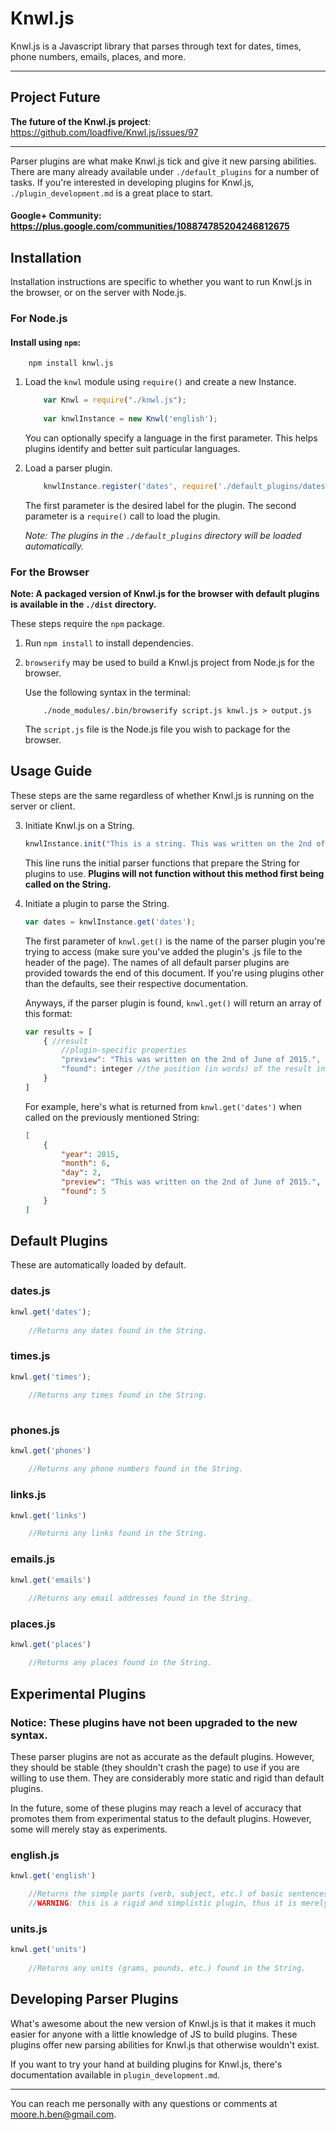 # Knwl.js
Knwl.js is a Javascript library that parses through text for dates, times, phone numbers, emails, places, and more. 

____
## Project Future
**The future of the Knwl.js project**: https://github.com/loadfive/Knwl.js/issues/97
____
Parser plugins are what make Knwl.js tick and give it new parsing abilities. There are many already available under ```./default_plugins``` for a number of tasks.
If you're interested in developing plugins for Knwl.js, ```./plugin_development.md``` is a great place to start.

#### Google+ Community: https://plus.google.com/communities/108874785204246812675

## Installation

Installation instructions are specific to whether you want to run Knwl.js in the browser, or on the server with Node.js.

### For Node.js

#### Install using ```npm```:

```console
	npm install knwl.js
```

1. Load the ```knwl``` module using ```require()``` and create a new Instance.

	```javascript
		var Knwl = require("./knwl.js");
		
		var knwlInstance = new Knwl('english');
	```
	
	You can optionally specify a language in the first parameter. This helps plugins identify and better suit particular languages.

2. Load a parser plugin.

	```javascript
		knwlInstance.register('dates', require('./default_plugins/dates'));
	```
	
	The first parameter is the desired label for the plugin. The second parameter is a ```require()``` call to load the plugin.
	
	*Note: The plugins in the ```./default_plugins``` directory will be loaded automatically.*

### For the Browser

**Note: A packaged version of Knwl.js for the browser with default plugins is available in the ```./dist``` directory.**

These steps require the ```npm``` package.

1. Run ```npm install``` to install dependencies.

2. ```browserify``` may be used to build a Knwl.js project from Node.js for the browser.

	Use the following syntax in the terminal:
	
	```console
		./node_modules/.bin/browserify script.js knwl.js > output.js
	```
	
	The ```script.js``` file is the Node.js file you wish to package for the browser.

## Usage Guide

These steps are the same regardless of whether Knwl.js is running on the server or client.

3. Initiate Knwl.js on a String.

	``` javascript
	knwlInstance.init("This is a string. This was written on the 2nd of June, of 2015.");
	```
	
	This line runs the initial parser functions that
	prepare the String for plugins to use. **Plugins
	will not function without this method first being called
	on the String.**
	
4. Initiate a plugin to parse the String.
	
	``` javascript
	var dates = knwlInstance.get('dates');
	```
	
	The first parameter of ```knwl.get()``` is the
	name of the parser plugin you're trying to access (make sure you've added the plugin's .js file to the header of the page).
	The names of all default parser plugins are provided
	 towards the end of this document. If you're using
	plugins other than the defaults, see their respective
	documentation.
	
	Anyways, if the parser plugin is found, ```knwl.get()``` will return
	an array of this format:
	
	```javascript
	var results = [
		{ //result
			//plugin-specific properties
			"preview": "This was written on the 2nd of June of 2015.", //the sentence of rough location of the data from the String
			"found": integer //the position (in words) of the result in the String
		}
	]
	```
	
	For example, here's what is returned from ```knwl.get('dates')``` when called on the previously mentioned String:
	
	```json
	[
		{
			"year": 2015,
			"month": 6,
			"day": 2,
			"preview": "This was written on the 2nd of June of 2015.",
			"found": 5
		}
	]
	```

## Default Plugins

These are automatically loaded by default.

### dates.js
```javascript
knwl.get('dates');
	
	//Returns any dates found in the String.
```

### times.js
```javascript
knwl.get('times');
	
	//Returns any times found in the String.
	
```

### phones.js
```javascript		
knwl.get('phones')

	//Returns any phone numbers found in the String.

```

### links.js
```javascript
knwl.get('links')

	//Returns any links found in the String.

```

### emails.js
```javascript
knwl.get('emails')
	
	//Returns any email addresses found in the String.
```

### places.js
```javascript
knwl.get('places')

	//Returns any places found in the String.
```

## Experimental Plugins

### Notice: These plugins have not been upgraded to the new syntax.

These parser plugins are not as accurate as the default plugins. However,
they should be stable (they shouldn't crash the page) to use if you are willing to use them. They are considerably more static and rigid than default plugins.

In the future, some of these plugins may reach a level of accuracy that promotes them
from experimental status to the default plugins. However, some will merely stay
as experiments.

### english.js
```javascript
knwl.get('english')

	//Returns the simple parts (verb, subject, etc.) of basic sentences found in the String.
	//WARNING: this is a rigid and simplistic plugin, thus it is merely an experiment.
```
### units.js
```javascript
knwl.get('units')
	
	//Returns any units (grams, pounds, etc.) found in the String.
```
## Developing Parser Plugins

What's awesome about the new version of Knwl.js is that it makes it much easier
for anyone with a little knowledge of JS to build plugins. These plugins offer new
parsing abilities for Knwl.js that otherwise wouldn't exist.

If you want to try your hand at building plugins for Knwl.js, there's documentation available in ```plugin_development.md```.

----

You can reach me personally with any questions or comments at moore.h.ben@gmail.com.
